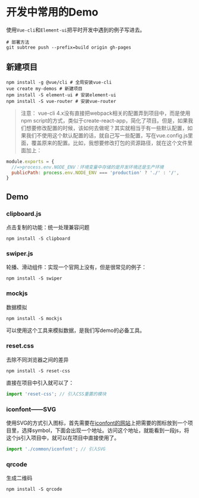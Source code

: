 # 开发中常用的Demo

使用`Vue-cli`和`Element-ui`把平时开发中遇到的例子写进去。

```shell
# 部署方法
git subtree push --prefix=build origin gh-pages
```

## 新建项目

```shell
npm install -g @vue/cli # 全局安装vue-cli
vue create my-demos # 新建项目
npm install -S element-ui # 安装element-ui
npm install -S vue-router # 安装vue-router
```

> 注意： vue-cli 4.x没有直接把webpack相关的配置弄到项目中，而是使用npm script的方式，类似于create-react-app，简化了项目。但是，如果我们想要修改配置的时候，该如何去做呢？其实就相当于有一些默认配置，如果我们不使用这个默认配置的话，就自己写一些配置，写在vue.config.js里面，覆盖原来的配置。比如，我想要修改打包的资源路径，就在这个文件里面加上：

```js
module.exports = {
  //=>process.env.NODE_ENV：环境变量中存储的是开发环境还是生产环境
  publicPath: process.env.NODE_ENV === 'production' ? './' : '/',
}
```

## Demo

### clipboard.js

点击复制的功能：统一处理兼容问题

```shell
npm install -S clipboard
```

### swiper.js

轮播、滑动组件：实现一个官网上没有，但是很常见的例子：

```shell
npm install -S swiper
```

### mockjs

数据模拟

```shell
npm install -S mockjs
```

可以使用这个工具来模拟数据，是我们写demo的必备工具。

### reset.css

去除不同浏览器之间的差异

```shell
npm install -S reset-css
```

直接在项目中引入就可以了：

```js
import 'reset-css'; // 引入CSS重置的模块
```

### iconfont——SVG

使用SVG的方式引入图标，首先需要在[iconfont的网站](https://www.iconfont.cn/)上把需要的图标放到一个项目里，选择symbol，下面会出现一个地址。访问这个地址，就能看到一段js，将这个js引入项目中，就可以在项目中直接使用了。

```js
import './common/iconfont'; // 引入SVG
```

### qrcode

生成二维码

```shell
npm install -S qrcode
```